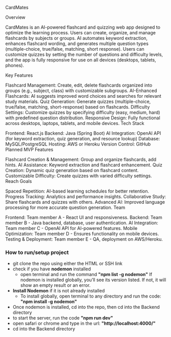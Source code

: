 CardMates

Overview

CardMates is an AI-powered flashcard and quizzing web app designed to optimize the learning process. Users can create, organize, and manage flashcards by subjects or groups. AI automates keyword extraction, enhances flashcard wording, and generates multiple question types (multiple-choice, true/false, matching, short response). Users can customize quizzes by setting the number of questions and difficulty levels, and the app is fully responsive for use on all devices (desktops, tablets, phones).

Key Features

Flashcard Management: Create, edit, delete flashcards organized into groups (e.g., subject, class) with customizable subgroups.
AI-Enhanced Flashcards: AI suggests improved word choices and searches for relevant study materials.
Quiz Generation: Generate quizzes (multiple-choice, true/false, matching, short-response) based on flashcards.
Difficulty Settings: Customize quizzes by specifying difficulty (easy, medium, hard) with predefined question distribution.
Responsive Design: Fully functional across desktops, laptops, tablets, and mobile devices.
Tech Stack

Frontend: React.js
Backend: Java (Spring Boot)
AI Integration: OpenAI API (for keyword extraction, quiz generation, and resource lookup)
Database: MySQL/PostgreSQL
Hosting: AWS or Heroku
Version Control: GitHub
Planned MVP Features

Flashcard Creation & Management: Group and organize flashcards, add hints.
AI Assistance: Keyword extraction and flashcard enhancement.
Quiz Creation: Dynamic quiz generation based on flashcard content.
Customizable Difficulty: Create quizzes with varied difficulty settings.
Reach Goals

Spaced Repetition: AI-based learning schedules for better retention.
Progress Tracking: Analytics and performance insights.
Collaborative Study: Share flashcards and quizzes with others.
Advanced AI: Improved language processing for more accurate question generation.
Team

Frontend: Team member A - React UI and responsiveness.
Backend: Team member B - Java backend, database, user authentication.
AI Integration: Team member C - OpenAI API for AI-powered features.
Mobile Optimization: Team member D - Ensures functionality on mobile devices.
Testing & Deployment: Team member E - QA, deployment on AWS/Heroku.



### How to run/setup project

- git clone the repo using either the HTML or SSH link
- check if you have **nodemon** installed 
    - open terminal and run the command **"npm list -g nodemon"**
      If nodemon is installed globally, you’ll see its version listed. If not, it will show an empty result or an error.
- **Install Nodemon** if it is not already installed
    - To install globally, open terminal to any directory and run the code:
        **"npm install -g nodemon"**
- Once nodemon is installed, cd into the repo, then cd into the Backend directory
- to start the server, run the code **"npm run dev"**
- open safari or chrome and type in the url: **"http://localhost:4000/"**
- cd into the Backend directory

